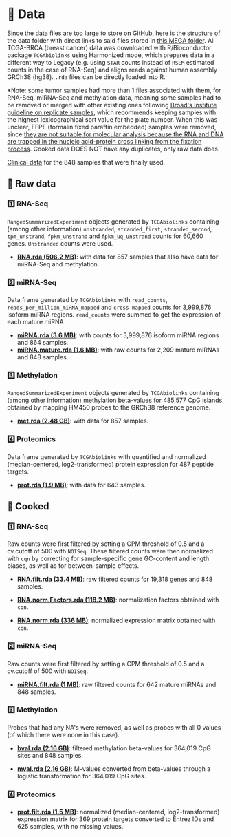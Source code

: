 # :dna: Data

Since the data files are too large to store on GitHub, here is the structure of the data folder with direct links to said files stored in [this MEGA folder](https://mega.nz/folder/Kl8h1LJJ#oactgNw1q3Wwu5qZaLdnkA). All TCGA-BRCA (breast cancer) data was downloaded with R/Bioconductor package `TCGAbiolinks` using Harmonized mode, which prepares data in a different way to Legacy (e.g. using `STAR` counts instead of `RSEM` estimated counts in the case of RNA-Seq) and aligns reads against human assembly GRCh38 (hg38). `.rda` files can be directly loaded into R.

*Note: some tumor samples had more than 1 files associated with them, for RNA-Seq, miRNA-Seq and methylation data, meaning some samples had to be removed or merged with other existing ones following [Broad's Institute guideline on replicate samples](https://gdac.broadinstitute.org/runs/gdc/report_2017_08_02/TCGA-LGG_Replicate_Samples.html), which recommends keeping samples with the highest lexicographical sort value for the plate number. When this was unclear, FFPE (formalin fixed paraffin embedded) samples were removed, since [they are not suitable for molecular analysis because the RNA and DNA are trapped in the nucleic acid-protein cross linking from the fixation process](https://gdac.broadinstitute.org/runs/stddata__2014_04_16/samples_report/FFPE_Cases.html). Cooked data DOES NOT have any duplicates, only raw data does.

[Clinical data](https://mega.nz/file/v1kRAJrY#iuQLEVNJdpAYbpf3vkNWYPJemNf0eJ2_n_jzQY2TGrU) for the 848 samples that were finally used.

## 🥩 Raw data

### :one: RNA-Seq

`RangedSummarizedExperiment` objects generated by `TCGAbiolinks` containing (among other information) `unstranded`, `stranded_first`, `stranded_second`, `tpm_unstrand`, `fpkm_unstrand` and `fpkm_uq_unstrand` counts for 60,660 genes. `Unstranded` counts were used.

- **[RNA.rda (506.2 MB)](https://mega.nz/file/6lsX0QyQ#BhxdMgi1FXMRclh0uA23dLlLp96E-EVcfCO8SAa2U_A)**: with data for 857 samples that also have data for miRNA-Seq and methylation.

### :two: miRNA-Seq

Data frame generated by `TCGAbiolinks` with `read_counts`, `reads_per_million_miRNA_mapped` and `cross-mapped` counts for 3,999,876 isoform miRNA regions. `read_counts` were summed to get the expression of each mature miRNA

- **[miRNA.rda (3.6 MB)](https://mega.nz/file/ms0XiagK#_qetGXK7kRTigXOpM8FTqQ4UVTTDUmdk_p63cIReueE)**: with counts for 3,999,876 isoform miRNA regions and 864 samples.
- **[miRNA.mature.rda (1.6 MB)](https://mega.nz/file/P88jGYZa#lCXkIbuP4Q0rtufJ3dSYCWQHUdLwJlyOoe-TKEAai2o)**: with raw counts for 2,209 mature miRNAs and 848 samples.

### :three: Methylation

`RangedSummarizedExperiment` objects generated by `TCGAbiolinks` containing (among other information) methylation beta-values for 485,577 CpG islands obtained by mapping HM450 probes to the GRCh38 reference genome.

- **[met.rda (2.48 GB)](https://mega.nz/file/C0N3TaRb#CJmugJQ6-4OeKDhRXG4qxlubuvepJ7Nt1eYRtXSHED8)**: with data for 857 samples.

### :four: Proteomics

Data frame generated by `TCGAbiolinks` with quantified and normalized (median-centered, log2-transformed) protein expression for 487 peptide targets.

- **[prot.rda (1.9 MB)](https://mega.nz/file/78d2yTJZ#JwJG9bAUJ_Uo2WPRfWH2wiK4gy0KZ1TdhdMDdk8TqrY)**: with data for 643 samples.

## 🍖 Cooked

### :one: RNA-Seq

Raw counts were first filtered by setting a CPM threshold of 0.5 and a cv.cutoff of 500 with `NOISeq`. These filtered counts were then normalized with `cqn` by correcting for sample-specific gene GC-content and length biases, as well as for between-sample effects.

- **[RNA.filt.rda (33.4 MB)](https://mega.nz/file/PtFmkboQ#mmNkYK8LpzJpamnlvIxal_0_CLUHJKlH1LLK7TbuCGU)**: raw filtered counts for 19,318 genes and 848 samples.

- **[RNA.norm.Factors.rda (118.2 MB)](https://mega.nz/file/escgiK6Z#ywORrp2BQexBd970EYTSkunqTrHNCgzQWp-g05k7TCo)**: normalization factors obtained with `cqn`. 

- **[RNA.norm.rda (336 MB)](https://mega.nz/file/etFylLYJ#u3JQaeOXBRphTSrswevixvOu5x9rDYpDcqKpGpjXD9o)**: normalized expression matrix obtained with `cqn`. 

### :two: miRNA-Seq

Raw counts were first filtered by setting a CPM threshold of 0.5 and a cv.cutoff of 500 with `NOISeq`.

- **[miRNA.filt.rda (1 MB)](https://mega.nz/file/zpMHWSDJ#etCQsbkIapyNvCmH2oM0pbX__btqzaVsGNJiIFMdMnU)**: raw filtered counts for 642 mature miRNAs and 848 samples.

### :three: Methylation

Probes that had any NA's were removed, as well as probes with all 0 values (of which there were none in this case). 

- **[bval.rda (2.16 GB)](https://mega.nz/file/rp8lDZoK#RJjGWpAnoD-JTHuQwfxWwiD5IeMcgSjbWNuP5pRMh6c)**: filtered methylation beta-values for 364,019 CpG sites and 848 samples.

- **[mval.rda (2.16 GB)](https://mega.nz/file/ToUDHYjL#IXjaW6CwRgy37OOo77kCp1rSq_IC4TeaxkqrrbAyQ2k)**: M-values converted from beta-values through a logistic transformation for 364,019 CpG sites.

### :four: Proteomics

- **[prot.filt.rda (1.5 MB)](https://mega.nz/file/ntsWjLAT#wfDDHQnmI0PKFM1emImYdM3vCMikKGIy9_vGp66auRc)**: normalized (median-centered, log2-transformed) expression matrix for 369 protein targets converted to Entrez IDs and 625 samples, with no missing values.